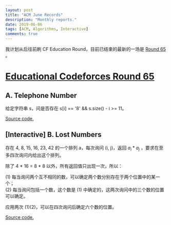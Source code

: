 ```yaml
---
layout: post
title: "ACM June Records"
description: "Monthly reports."
date: 2019-06-06
tags: [ACM, Algorithms, Interactive]
comments: true
---
```


我计划从后往前刷 CF Education Round，目前已结束的最新的一场是 [Round 65 ](http://codeforces.com/contest/1167)。

# [Educational Codeforces Round 65 ](http://codeforces.com/contest/1167)

## A. Telephone Number

给定字符串 s，问是否存在 s[i] == '8' && s.size() - i >= 11。

[Source code.](https://github.com/NeapolitanIcecream/Code/blob/master/cf1167/a.cpp)

## [Interactive] B. Lost Numbers

存在 4, 8, 15, 16, 23, 42 的一个排列 a，每次询问 (i, j)，返回 $a_i*a_j$ ，要求在至多四次询问内给出这个排列。

除了 4 * 16 = 8 * 8 以外，所有返回值只出现一次，所以：

(1) 每当询问两个互不相同的数，可以确定两个数分别存在于两个位置中的某一个；  
(2) 每当询问包括一个数，这个数是 (1) 中确定的，这两次询问中的三个数的位置可以确定。

应用两次 (1)(2)，可以在四次询问后确定六个数的位置。

[Source code.](https://github.com/NeapolitanIcecream/Code/blob/master/cf1167/b.cpp)

